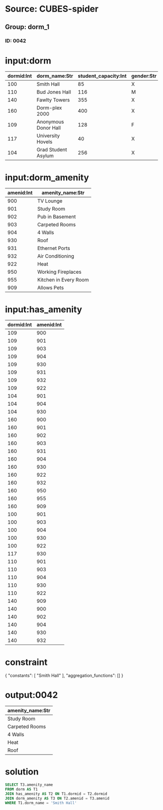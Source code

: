 # Source: CUBES-spider
## Group: dorm_1
### ID: 0042

# input:dorm

| dormid:Int | dorm_name:Str | student_capacity:Int | gender:Str |
|---|---|---|---|
| 100 | Smith Hall | 85 | X |
| 110 | Bud Jones Hall | 116 | M |
| 140 | Fawlty Towers | 355 | X |
| 160 | Dorm-plex 2000 | 400 | X |
| 109 | Anonymous Donor Hall | 128 | F |
| 117 | University Hovels | 40 | X |
| 104 | Grad Student Asylum | 256 | X |

# input:dorm_amenity

| amenid:Int | amenity_name:Str |
|---|---|
| 900 | TV Lounge |
| 901 | Study Room |
| 902 | Pub in Basement |
| 903 | Carpeted Rooms |
| 904 | 4 Walls |
| 930 | Roof |
| 931 | Ethernet Ports |
| 932 | Air Conditioning |
| 922 | Heat |
| 950 | Working Fireplaces |
| 955 | Kitchen in Every Room |
| 909 | Allows Pets |

# input:has_amenity

| dormid:Int | amenid:Int |
|---|---|
| 109 | 900 |
| 109 | 901 |
| 109 | 903 |
| 109 | 904 |
| 109 | 930 |
| 109 | 931 |
| 109 | 932 |
| 109 | 922 |
| 104 | 901 |
| 104 | 904 |
| 104 | 930 |
| 160 | 900 |
| 160 | 901 |
| 160 | 902 |
| 160 | 903 |
| 160 | 931 |
| 160 | 904 |
| 160 | 930 |
| 160 | 922 |
| 160 | 932 |
| 160 | 950 |
| 160 | 955 |
| 160 | 909 |
| 100 | 901 |
| 100 | 903 |
| 100 | 904 |
| 100 | 930 |
| 100 | 922 |
| 117 | 930 |
| 110 | 901 |
| 110 | 903 |
| 110 | 904 |
| 110 | 930 |
| 110 | 922 |
| 140 | 909 |
| 140 | 900 |
| 140 | 902 |
| 140 | 904 |
| 140 | 930 |
| 140 | 932 |

# constraint

{
  "constants": [
    "Smith Hall"
  ],
  "aggregation_functions": []
}

# output:0042

| amenity_name:Str |
|---|
| Study Room |
| Carpeted Rooms |
| 4 Walls |
| Heat |
| Roof |

# solution

```sql
SELECT T3.amenity_name
FROM dorm AS T1
JOIN has_amenity AS T2 ON T1.dormid = T2.dormid
JOIN dorm_amenity AS T3 ON T2.amenid = T3.amenid
WHERE T1.dorm_name = 'Smith Hall'
```
